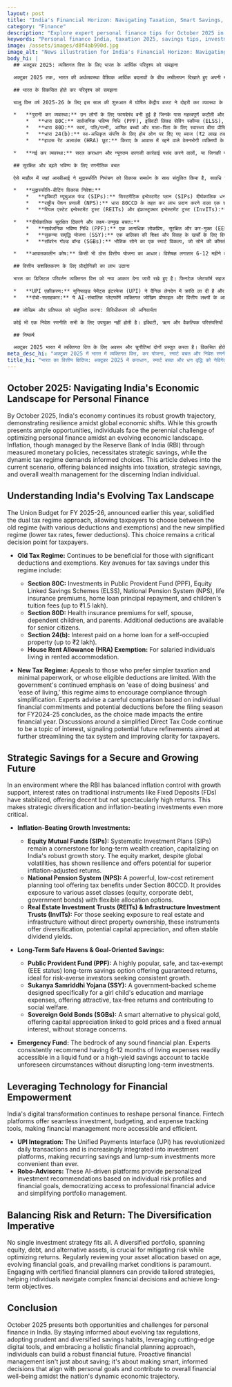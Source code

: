 ```yaml
---
layout: post
title: "India's Financial Horizon: Navigating Taxation, Smart Savings, and Wealth Growth in October 2025"
category: "Finance"
description: "Explore expert personal finance tips for October 2025 in India, covering tax planning, strategic savings, and investment opportunities amidst economic growth."
keywords: "Personal finance India, taxation 2025, savings tips, investment strategies, wealth management, financial planning, income tax India, mutual funds India, व्यक्तिगत वित्त भारत, कराधान 2025, बचत युक्तियाँ, निवेश रणनीतियाँ, धन प्रबंधन, वित्तीय योजना, आयकर भारत, म्यूचुअल फंड भारत"
image: /assets/images/d8f4ab990d.jpg
image_alt: "News illustration for India's Financial Horizon: Navigating Taxation, Smart Savings, and Wealth Growth in October 2025"
body_hi: |
  ## अक्टूबर 2025: व्यक्तिगत वित्त के लिए भारत के आर्थिक परिदृश्य को समझना

  अक्टूबर 2025 तक, भारत की अर्थव्यवस्था वैश्विक आर्थिक बदलावों के बीच लचीलापन दिखाते हुए अपनी मजबूत विकास यात्रा जारी रखे हुए है। जबकि यह विकास भरपूर अवसर प्रस्तुत करता है, व्यक्तियों को एक विकसित होते आर्थिक परिदृश्य के बीच व्यक्तिगत वित्त को अनुकूलित करने की शाश्वत चुनौती का सामना करना पड़ रहा है। भारतीय रिजर्व बैंक (आरबीआई) द्वारा मापी गई मौद्रिक नीतियों के माध्यम से नियंत्रित की जा रही मुद्रास्फीति, रणनीतिक बचत की आवश्यकता को जन्म देती है, जबकि गतिशील कर व्यवस्था सूचित विकल्पों की मांग करती है। यह लेख मौजूदा परिदृश्य पर प्रकाश डालता है, कराधान, रणनीतिक बचत और विवेकशील भारतीय व्यक्तियों के लिए समग्र धन प्रबंधन में संतुलित अंतर्दृष्टि प्रदान करता है।

  ## भारत के विकसित होते कर परिदृश्य को समझना

  चालू वित्त वर्ष 2025-26 के लिए इस साल की शुरुआत में घोषित केंद्रीय बजट ने दोहरी कर व्यवस्था के दृष्टिकोण को मजबूत किया, जिससे करदाताओं को पुरानी व्यवस्था (विभिन्न कटौतियों और छूटों के साथ) और नई सरलीकृत व्यवस्था (कम कर दरें, कम कटौती) के बीच चयन करने की अनुमति मिली। यह विकल्प करदाताओं के लिए एक महत्वपूर्ण निर्णय बिंदु बना हुआ है।

  *   **पुरानी कर व्यवस्था:** उन लोगों के लिए फायदेमंद बनी हुई है जिनके पास महत्वपूर्ण कटौती और छूट हैं। इस व्यवस्था के तहत कर बचत के प्रमुख रास्ते हैं:
      *   **धारा 80C:** सार्वजनिक भविष्य निधि (PPF), इक्विटी लिंक्ड सेविंग स्कीम्स (ELSS), राष्ट्रीय पेंशन प्रणाली (NPS), जीवन बीमा प्रीमियम, होम लोन मूलधन का पुनर्भुगतान, और बच्चों की ट्यूशन फीस (₹1.5 लाख तक) में निवेश।
      *   **धारा 80D:** स्वयं, पति/पत्नी, आश्रित बच्चों और माता-पिता के लिए स्वास्थ्य बीमा प्रीमियम। वरिष्ठ नागरिकों के लिए अतिरिक्त कटौती उपलब्ध है।
      *   **धारा 24(b):** स्व-अधिकृत संपत्ति के लिए होम लोन पर दिए गए ब्याज (₹2 लाख तक)।
      *   **हाउस रेंट अलाउंस (HRA) छूट:** किराए के आवास में रहने वाले वेतनभोगी व्यक्तियों के लिए।

  *   **नई कर व्यवस्था:** सरल कराधान और न्यूनतम कागजी कार्रवाई पसंद करने वालों, या जिनकी पात्र कटौती सीमित है, के लिए आकर्षक है। 'व्यापार करने में आसानी' और 'जीवन जीने में आसानी' पर सरकार के निरंतर जोर के साथ, इस व्यवस्था का उद्देश्य सरलीकरण के माध्यम से अनुपालन को प्रोत्साहित करना है। विशेषज्ञ वित्त वर्ष 2024-25 के लिए दाखिल करने का मौसम समाप्त होने से पहले व्यक्तिगत वित्तीय प्रतिबद्धताओं और संभावित कटौतियों के आधार पर सावधानीपूर्वक तुलना करने की सलाह देते हैं, क्योंकि किया गया चुनाव पूरे वित्तीय वर्ष को प्रभावित करता है। एक सरलीकृत प्रत्यक्ष कर संहिता पर चर्चा एक दिलचस्प विषय बनी हुई है, जो कर प्रणाली को और सुव्यवस्थित करने और करदाताओं के लिए स्पष्टता में सुधार करने के उद्देश्य से संभावित भविष्य के सुधारों का संकेत देती है।

  ## सुरक्षित और बढ़ते भविष्य के लिए रणनीतिक बचत

  ऐसे माहौल में जहां आरबीआई ने मुद्रास्फीति नियंत्रण को विकास समर्थन के साथ संतुलित किया है, सावधि जमा (FD) जैसे पारंपरिक साधनों पर ब्याज दरें स्थिर हो गई हैं, जो अच्छी लेकिन शानदार रूप से उच्च रिटर्न नहीं दे रही हैं। यह रणनीतिक विविधीकरण और मुद्रास्फीति-बीटिंग निवेश को और भी महत्वपूर्ण बनाता है।

  *   **मुद्रास्फीति-बीटिंग विकास निवेश:**
      *   **इक्विटी म्यूचुअल फंड (SIPs):** सिस्टमैटिक इन्वेस्टमेंट प्लान (SIPs) दीर्घकालिक धन सृजन के लिए एक आधारशिला बने हुए हैं, जो भारत की मजबूत विकास गाथा का लाभ उठाते हैं। इक्विटी बाजार ने, वैश्विक अस्थिरता के बावजूद, लचीलापन दिखाया है और बेहतर मुद्रास्फीति-समायोजित रिटर्न की क्षमता प्रदान करता है।
      *   **राष्ट्रीय पेंशन प्रणाली (NPS):** धारा 80CCD के तहत कर लाभ प्रदान करने वाला एक शक्तिशाली, कम लागत वाला सेवानिवृत्ति योजना उपकरण। यह लचीले आवंटन विकल्पों के साथ विभिन्न परिसंपत्ति वर्गों (इक्विटी, कॉर्पोरेट ऋण, सरकारी बांड) में निवेश का अवसर प्रदान करता है।
      *   **रियल एस्टेट इन्वेस्टमेंट ट्रस्ट (REITs) और इंफ्रास्ट्रक्चर इन्वेस्टमेंट ट्रस्ट (InvITs):** प्रत्यक्ष संपत्ति स्वामित्व के बिना रियल एस्टेट और इन्फ्रास्ट्रक्चर में निवेश की तलाश करने वालों के लिए, ये उपकरण विविधीकरण, संभावित पूंजी वृद्धि और अक्सर स्थिर लाभांश उपज प्रदान करते हैं।

  *   **दीर्घकालिक सुरक्षित ठिकाने और लक्ष्य-उन्मुख बचत:**
      *   **सार्वजनिक भविष्य निधि (PPF):** एक अत्यधिक लोकप्रिय, सुरक्षित और कर-मुक्त (EEE स्थिति) दीर्घकालिक बचत विकल्प जो गारंटीकृत रिटर्न प्रदान करता है, जो जोखिम-मुक्त निवेशकों के लिए निरंतर विकास की तलाश में आदर्श है।
      *   **सुकन्या समृद्धि योजना (SSY):** एक बालिका की शिक्षा और विवाह के खर्चों के लिए विशेष रूप से डिज़ाइन की गई एक सरकार समर्थित योजना, जो आकर्षक, कर-मुक्त रिटर्न प्रदान करती है और सामाजिक कल्याण में योगदान करती है।
      *   **सॉवरेन गोल्ड बॉन्ड (SGBs):** भौतिक सोने का एक स्मार्ट विकल्प, जो सोने की कीमतों से जुड़ी पूंजी वृद्धि और निश्चित वार्षिक ब्याज प्रदान करता है, बिना भंडारण की चिंता के।

  *   **आपातकालीन कोष:** किसी भी ठोस वित्तीय योजना का आधार। विशेषज्ञ लगातार 6-12 महीने के रहने वाले खर्च को तरल कोष या उच्च-उपज बचत खाते में आसानी से उपलब्ध रखने की सलाह देते हैं ताकि दीर्घकालिक निवेश को बाधित किए बिना अप्रत्याशित परिस्थितियों से निपटा जा सके।

  ## वित्तीय सशक्तिकरण के लिए प्रौद्योगिकी का लाभ उठाना

  भारत का डिजिटल परिवर्तन व्यक्तिगत वित्त को नया आकार देना जारी रखे हुए है। फिनटेक प्लेटफॉर्म सहज निवेश, बजट और खर्च ट्रैकिंग उपकरण प्रदान करते हैं, जिससे वित्तीय प्रबंधन अधिक सुलभ और कुशल हो जाता है।

  *   **UPI एकीकरण:** यूनिफाइड पेमेंट्स इंटरफेस (UPI) ने दैनिक लेनदेन में क्रांति ला दी है और निवेश प्लेटफार्मों में तेजी से एकीकृत हो रहा है, जिससे आवर्ती बचत और एकमुश्त निवेश पहले से कहीं अधिक सुविधाजनक हो गए हैं।
  *   **रोबो-सलाहकार:** ये AI-संचालित प्लेटफॉर्म व्यक्तिगत जोखिम प्रोफाइल और वित्तीय लक्ष्यों के आधार पर व्यक्तिगत निवेश सिफारिशें प्रदान करते हैं, पेशेवर वित्तीय सलाह तक पहुंच का लोकतंत्रीकरण करते हैं और पोर्टफोलियो प्रबंधन को सरल बनाते हैं।

  ## जोखिम और प्रतिफल को संतुलित करना: विविधीकरण की अनिवार्यता

  कोई भी एक निवेश रणनीति सभी के लिए उपयुक्त नहीं होती है। इक्विटी, ऋण और वैकल्पिक परिसंपत्तियों में फैला एक विविध पोर्टफोलियो, जोखिम को कम करते हुए रिटर्न को अनुकूलित करने के लिए महत्वपूर्ण है। उम्र, विकसित होते वित्तीय लक्ष्यों और प्रचलित बाजार की स्थितियों के आधार पर अपने परिसंपत्ति आवंटन की नियमित रूप से समीक्षा करना सर्वोपरि है। प्रमाणित वित्तीय योजनाकारों के साथ जुड़ने से अनुकूलित रणनीतियाँ मिल सकती हैं, जिससे व्यक्तियों को जटिल वित्तीय निर्णयों को नेविगेट करने और दीर्घकालिक उद्देश्यों को प्राप्त करने में मदद मिलती है।

  ## निष्कर्ष

  अक्टूबर 2025 भारत में व्यक्तिगत वित्त के लिए अवसर और चुनौतियां दोनों प्रस्तुत करता है। विकसित होते कर नियमों के बारे में सूचित रहकर, विवेकपूर्ण और विविध बचत की आदतों को अपनाकर, अत्याधुनिक डिजिटल उपकरणों का लाभ उठाकर, और एक समग्र वित्तीय नियोजन दृष्टिकोण को अपनाकर, व्यक्ति एक मजबूत वित्तीय भविष्य का निर्माण कर सकते हैं। सक्रिय वित्तीय प्रबंधन केवल बचत के बारे में नहीं है; यह स्मार्ट, सूचित निर्णय लेने के बारे में है जो व्यक्तिगत लक्ष्यों के साथ संरेखित होता है और राष्ट्र की गतिशील आर्थिक यात्रा के बीच समग्र वित्तीय भलाई में योगदान देता है।
meta_desc_hi: "अक्टूबर 2025 में भारत में व्यक्तिगत वित्त, कर योजना, स्मार्ट बचत और निवेश रणनीतियों के लिए विशेषज्ञ सुझाव जानें।"
title_hi: "भारत का वित्तीय क्षितिज: अक्टूबर 2025 में कराधान, स्मार्ट बचत और धन वृद्धि को नेविगेट करना"
---
```

## October 2025: Navigating India's Economic Landscape for Personal Finance

By October 2025, India's economy continues its robust growth trajectory, demonstrating resilience amidst global economic shifts. While this growth presents ample opportunities, individuals face the perennial challenge of optimizing personal finance amidst an evolving economic landscape. Inflation, though managed by the Reserve Bank of India (RBI) through measured monetary policies, necessitates strategic savings, while the dynamic tax regime demands informed choices. This article delves into the current scenario, offering balanced insights into taxation, strategic savings, and overall wealth management for the discerning Indian individual.

## Understanding India's Evolving Tax Landscape

The Union Budget for FY 2025-26, announced earlier this year, solidified the dual tax regime approach, allowing taxpayers to choose between the old regime (with various deductions and exemptions) and the new simplified regime (lower tax rates, fewer deductions). This choice remains a critical decision point for taxpayers.

*   **Old Tax Regime:** Continues to be beneficial for those with significant deductions and exemptions. Key avenues for tax savings under this regime include:
    *   **Section 80C:** Investments in Public Provident Fund (PPF), Equity Linked Savings Schemes (ELSS), National Pension System (NPS), life insurance premiums, home loan principal repayment, and children's tuition fees (up to ₹1.5 lakh).
    *   **Section 80D:** Health insurance premiums for self, spouse, dependent children, and parents. Additional deductions are available for senior citizens.
    *   **Section 24(b):** Interest paid on a home loan for a self-occupied property (up to ₹2 lakh).
    *   **House Rent Allowance (HRA) Exemption:** For salaried individuals living in rented accommodation.

*   **New Tax Regime:** Appeals to those who prefer simpler taxation and minimal paperwork, or whose eligible deductions are limited. With the government's continued emphasis on 'ease of doing business' and 'ease of living,' this regime aims to encourage compliance through simplification. Experts advise a careful comparison based on individual financial commitments and potential deductions before the filing season for FY2024-25 concludes, as the choice made impacts the entire financial year. Discussions around a simplified Direct Tax Code continue to be a topic of interest, signaling potential future refinements aimed at further streamlining the tax system and improving clarity for taxpayers.

## Strategic Savings for a Secure and Growing Future

In an environment where the RBI has balanced inflation control with growth support, interest rates on traditional instruments like Fixed Deposits (FDs) have stabilized, offering decent but not spectacularly high returns. This makes strategic diversification and inflation-beating investments even more critical.

*   **Inflation-Beating Growth Investments:**
    *   **Equity Mutual Funds (SIPs):** Systematic Investment Plans (SIPs) remain a cornerstone for long-term wealth creation, capitalizing on India's robust growth story. The equity market, despite global volatilities, has shown resilience and offers potential for superior inflation-adjusted returns.
    *   **National Pension System (NPS):** A powerful, low-cost retirement planning tool offering tax benefits under Section 80CCD. It provides exposure to various asset classes (equity, corporate debt, government bonds) with flexible allocation options.
    *   **Real Estate Investment Trusts (REITs) & Infrastructure Investment Trusts (InvITs):** For those seeking exposure to real estate and infrastructure without direct property ownership, these instruments offer diversification, potential capital appreciation, and often stable dividend yields.

*   **Long-Term Safe Havens & Goal-Oriented Savings:**
    *   **Public Provident Fund (PPF):** A highly popular, safe, and tax-exempt (EEE status) long-term savings option offering guaranteed returns, ideal for risk-averse investors seeking consistent growth.
    *   **Sukanya Samriddhi Yojana (SSY):** A government-backed scheme designed specifically for a girl child's education and marriage expenses, offering attractive, tax-free returns and contributing to social welfare.
    *   **Sovereign Gold Bonds (SGBs):** A smart alternative to physical gold, offering capital appreciation linked to gold prices and a fixed annual interest, without storage concerns.

*   **Emergency Fund:** The bedrock of any sound financial plan. Experts consistently recommend having 6-12 months of living expenses readily accessible in a liquid fund or a high-yield savings account to tackle unforeseen circumstances without disrupting long-term investments.

## Leveraging Technology for Financial Empowerment

India's digital transformation continues to reshape personal finance. Fintech platforms offer seamless investment, budgeting, and expense tracking tools, making financial management more accessible and efficient.

*   **UPI Integration:** The Unified Payments Interface (UPI) has revolutionized daily transactions and is increasingly integrated into investment platforms, making recurring savings and lump-sum investments more convenient than ever.
*   **Robo-Advisors:** These AI-driven platforms provide personalized investment recommendations based on individual risk profiles and financial goals, democratizing access to professional financial advice and simplifying portfolio management.

## Balancing Risk and Return: The Diversification Imperative

No single investment strategy fits all. A diversified portfolio, spanning equity, debt, and alternative assets, is crucial for mitigating risk while optimizing returns. Regularly reviewing your asset allocation based on age, evolving financial goals, and prevailing market conditions is paramount. Engaging with certified financial planners can provide tailored strategies, helping individuals navigate complex financial decisions and achieve long-term objectives.

## Conclusion

October 2025 presents both opportunities and challenges for personal finance in India. By staying informed about evolving tax regulations, adopting prudent and diversified savings habits, leveraging cutting-edge digital tools, and embracing a holistic financial planning approach, individuals can build a robust financial future. Proactive financial management isn't just about saving; it's about making smart, informed decisions that align with personal goals and contribute to overall financial well-being amidst the nation's dynamic economic trajectory.
